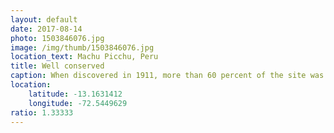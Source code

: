 ```yaml
---
layout: default
date: 2017-08-14
photo: 1503846076.jpg
image: /img/thumb/1503846076.jpg
location_text: Machu Picchu, Peru
title: Well conserved
caption: When discovered in 1911, more than 60 percent of the site was still intact! Fun fact, the locals did know about those ruins but did not care at all. They were like "yeaaaah whatever."
location:
    latitude: -13.1631412
    longitude: -72.5449629
ratio: 1.33333
---
```

